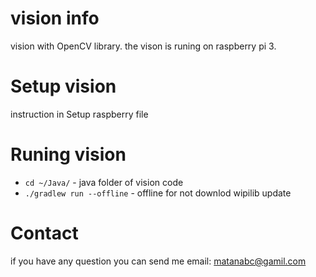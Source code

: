 # vision info
vision with OpenCV library.
the vison is runing on raspberry pi 3. 

# Setup vision
instruction in Setup raspberry file

# Runing vision
* `cd ~/Java/` - java folder of vision code
* `./gradlew run --offline` - offline for not downlod wipilib update

# Contact
if you have any question you can send me email: matanabc@gamil.com
